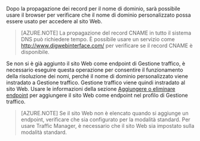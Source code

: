 ﻿Dopo la propagazione dei record per il nome di dominio, sarà possibile usare il browser per verificare che il nome di dominio personalizzato possa essere usato per accedere al sito Web.

> [AZURE.NOTE] La propagazione del record CNAME in tutto il sistema DNS può richiedere tempo. È possibile usare un servizio come <a href="http://www.digwebinterface.com/">http://www.digwebinterface.com/</a> per verificare se il record CNAME è disponibile.

Se non si è già aggiunto il sito Web come endpoint di Gestione traffico, è necessario eseguire questa operazione per consentire il funzionamento della risoluzione dei nomi, perché il nome di dominio personalizzato viene instradato a Gestione traffico. Gestione traffico viene quindi instradato al sito Web. Usare le informazioni della sezione [Aggiungere o eliminare endpoint](http://msdn.microsoft.com/library/windowsazure/hh744839.aspx) per aggiungere il sito Web come endpoint nel profilo di Gestione traffico.

> [AZURE.NOTE] Se il sito Web non è elencato quando si aggiunge un endpoint, verificare che sia configurato per la modalità standard. Per usare Traffic Manager, è necessario che il sito Web sia impostato sulla modalità standard.


<!--HONumber=42-->
